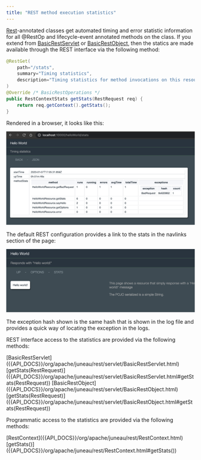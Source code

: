 ```yaml
---
title: "REST method execution statistics"
---
```


[Rest]({{API_DOCS}}/org/apache/juneau/rest/annotation/Rest.html)-annotated classes get automated timing and error
statistic information for all @RestOp and lifecycle-event annotated methods on the class.
If you extend from [BasicRestServlet]({{API_DOCS}}/org/apache/juneau/rest/servlet/BasicRestServlet.html) or [BasicRestObject]({{API_DOCS}}/org/apache/juneau/rest/servlet/BasicRestObject.html), then the statics are made available through the REST interface via the following method:

```java
@RestGet(
    path="/stats",
    summary="Timing statistics",
    description="Timing statistics for method invocations on this resource."
)
@Override /* BasicRestOperations */
public RestContextStats getStats(RestRequest req) {
    return req.getContext().getStats();
}
```

Rendered in a browser, it looks like this:

![Execution Statistics in Browser](/img/doc-files/jrs.ExecutionStatistics.1.png)

The default REST configuration provides a link to the stats in the navlinks section of the page:

![Navigation Links to Stats](/img/doc-files/jrs.ExecutionStatistics.2.png)

The exception hash shown is the same hash that is shown in the log file and provides a quick way of locating the
exception in the logs.

REST interface access to the statistics are provided via the following methods:

<tree>
<node-0><java-abstract-class>[BasicRestServlet]({{API_DOCS}}/org/apache/juneau/rest/servlet/BasicRestServlet.html)</java-abstract-class></node-0>
<node-1><java-method>[getStats(RestRequest)]({{API_DOCS}}/org/apache/juneau/rest/servlet/BasicRestServlet.html#getStats(RestRequest))</java-method></node-1>
<node-0><java-abstract-class>[BasicRestObject]({{API_DOCS}}/org/apache/juneau/rest/servlet/BasicRestObject.html)</java-abstract-class></node-0>
<node-1><java-method>[getStats(RestRequest)]({{API_DOCS}}/org/apache/juneau/rest/servlet/BasicRestObject.html#getStats(RestRequest))</java-method></node-1>
</tree>

Programmatic access to the statistics are provided via the following methods:

<tree>
<node-0><java-class>[RestContext]({{API_DOCS}}/org/apache/juneau/rest/RestContext.html)</java-class></node-0>
<node-1><java-method>[getStats()]({{API_DOCS}}/org/apache/juneau/rest/RestContext.html#getStats())</java-method></node-1>
</tree>
